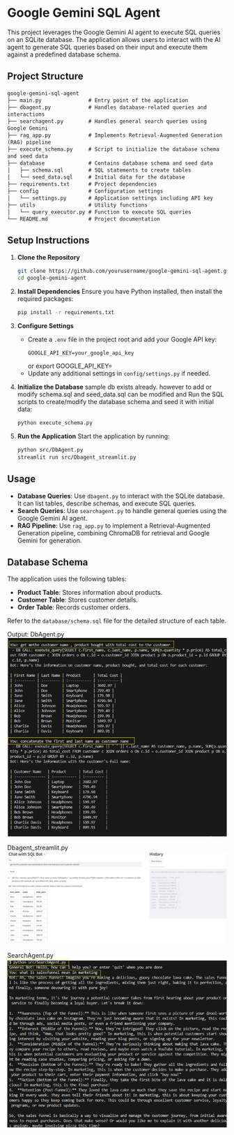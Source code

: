 # Google Gemini SQL Agent

This project leverages the Google Gemini AI agent to execute SQL queries on an SQLite database. The application allows users to interact with the AI agent to generate SQL queries based on their input and execute them against a predefined database schema.

## Project Structure

```
google-gemini-sql-agent
├── main.py               # Entry point of the application
├── dbagent.py            # Handles database-related queries and interactions
├── searchagent.py        # Handles general search queries using Google Gemini
├── rag_app.py            # Implements Retrieval-Augmented Generation (RAG) pipeline
├── execute_schema.py     # Script to initialize the database schema and seed data
├── database              # Contains database schema and seed data
│   ├── schema.sql        # SQL statements to create tables
│   └── seed_data.sql     # Initial data for the database
├── requirements.txt      # Project dependencies
├── config                # Configuration settings
│   └── settings.py       # Application settings including API key
├── utils                 # Utility functions
│   └── query_executor.py # Function to execute SQL queries
└── README.md             # Project documentation
```

## Setup Instructions

1. **Clone the Repository**
   ```bash
   git clone https://github.com/yourusername/google-gemini-sql-agent.git
   cd google-gemini-agent
   ```

2. **Install Dependencies**
   Ensure you have Python installed, then install the required packages:
   ```bash
   pip install -r requirements.txt
   ```

3. **Configure Settings**
   - Create a `.env` file in the project root and add your Google API key:
     ```
     GOOGLE_API_KEY=your_google_api_key
     ```
     or export GOOGLE_API_KEY=
   - Update any additional settings in `config/settings.py` if needed.

4. **Initialize the Database**
   sample db exists already. however to add or modify schema.sql and seed_data.sql can be modified and Run the SQL scripts to create/modify the database schema and seed it with initial data:
   ```bash
   python execute_schema.py
   ```

5. **Run the Application**
   Start the application by running:
   ```bash
   python src/DbAgent.py
   streamlit run src/Dbagent_streamlit.py
   ```

## Usage

- **Database Queries**: Use `dbagent.py` to interact with the SQLite database. It can list tables, describe schemas, and execute SQL queries.
- **Search Queries**: Use `searchagent.py` to handle general queries using the Google Gemini AI agent.
- **RAG Pipeline**: Use `rag_app.py` to implement a Retrieval-Augmented Generation pipeline, combining ChromaDB for retrieval and Google Gemini for generation.

## Database Schema

The application uses the following tables:

- **Product Table**: Stores information about products.
- **Customer Table**: Stores customer details.
- **Order Table**: Records customer orders.

Refer to the `database/schema.sql` file for the detailed structure of each table.

Output:
DbAgent.py
![alt text](image.png)

Dbagent_streamlit.py
![alt text](image-2.png)

SearchAgent.py
![alt text](image-1.png)





